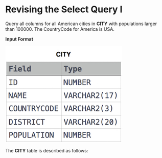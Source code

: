 # Revising the Select Query I

Query all columns for all American cities in **CITY** with populations larger than 100000. The CountryCode for America is USA.

**Input Format**

![Image text](image_folder/1449729804-f21d187d0f-CITY.jpg)

The **CITY** table is described as follows:

